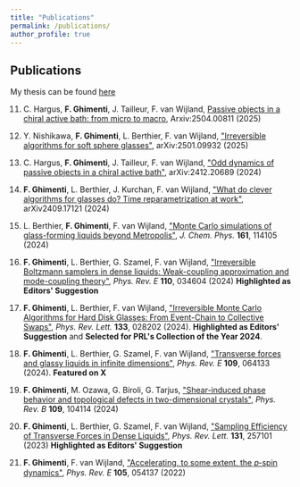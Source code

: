 ```yaml
---
title: "Publications"
permalink: /publications/
author_profile: true
---
```


## Publications

My thesis can be found [here](/files/manuscript_Ghimenti.pdf)

11. C. Hargus, **F. Ghimenti**, J. Tailleur, F. van Wijland, [Passive objects in a chiral active bath: from micro to macro](https://arxiv.org/abs/2504.00811), Arxiv:2504.00811 (2025)

10. Y. Nishikawa, **F. Ghimenti**, L. Berthier, F. van Wijland, ["Irreversible algorithms for soft sphere glasses"](https://arxiv.org/abs/2501.09932), arXiv:2501.09932 (2025) 

9. C. Hargus, **F. Ghimenti**, J. Tailleur, F. van Wijland, ["Odd dynamics of passive objects in a chiral active bath"](https://arxiv.org/abs/2412.20689), arXiv:2412.20689 (2024)

8. **F. Ghimenti**, L. Berthier, J. Kurchan, F. van Wijland, ["What do clever algorithms for glasses do? Time reparametrization at work"](https://arxiv.org/abs/2409.17121), arXiv2409.17121 (2024)

7. L. Berthier, **F. Ghimenti**, F. van Wijland, ["Monte Carlo simulations of glass-forming liquids beyond Metropolis"](https://pubs.aip.org/aip/jcp/article-abstract/161/11/114105/3312882/Monte-Carlo-simulations-of-glass-forming-liquids?redirectedFrom=fulltext), *J. Chem. Phys.* **161**, 114105 (2024)

6. **F. Ghimenti**, L. Berthier, G. Szamel, F. van Wijland, ["Irreversible Boltzmann samplers in dense liquids: Weak-coupling approximation and mode-coupling theory"](https://journals.aps.org/pre/abstract/10.1103/PhysRevE.110.034604), *Phys. Rev. E* **110**, 034604 (2024) **Highlighted as Editors' Suggestion**

5. **F. Ghimenti**, L. Berthier, F. van Wijland, ["Irreversible Monte Carlo Algorithms for Hard Disk Glasses: From Event-Chain to Collective Swaps"](https://journals.aps.org/prl/abstract/10.1103/PhysRevLett.133.028202), *Phys. Rev. Lett.* **133**, 028202 (2024). **Highlighted as Editors' Suggestion** and **Selected for PRL's Collection of the Year 2024**.

4. **F. Ghimenti**, L. Berthier, G. Szamel, F. van Wijland, ["Transverse forces and glassy liquids in infinite dimensions"](https://journals.aps.org/pre/abstract/10.1103/PhysRevE.109.064133), *Phys. Rev. E* **109**, 064133 (2024). **Featured on X**

3. **F. Ghimenti**, M. Ozawa, G. Biroli, G. Tarjus, ["Shear-induced phase behavior and topological defects in two-dimensional crystals"](https://journals.aps.org/prb/abstract/10.1103/PhysRevB.109.104114), *Phys. Rev. B* **109**, 104114 (2024)

2. **F. Ghimenti**, L. Berthier, G. Szamel, F. van Wijland, ["Sampling Efficiency of Transverse Forces in Dense Liquids"](https://journals.aps.org/prl/abstract/10.1103/PhysRevLett.131.257101), *Phys. Rev. Lett.* **131**, 257101 (2023) **Highlighted as Editors' Suggestion**

1. **F. Ghimenti**, F. van Wijland, ["Accelerating, to some extent, the 𝑝-spin dynamics"](https://journals.aps.org/pre/abstract/10.1103/PhysRevE.105.054137), *Phys. Rev. E* **105**, 054137 (2022)



